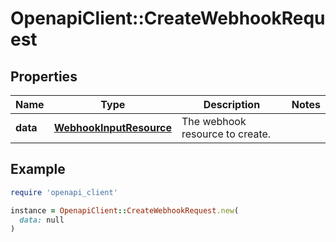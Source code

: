 # OpenapiClient::CreateWebhookRequest

## Properties

| Name | Type | Description | Notes |
| ---- | ---- | ----------- | ----- |
| **data** | [**WebhookInputResource**](WebhookInputResource.md) | The webhook resource to create.  |  |

## Example

```ruby
require 'openapi_client'

instance = OpenapiClient::CreateWebhookRequest.new(
  data: null
)
```

